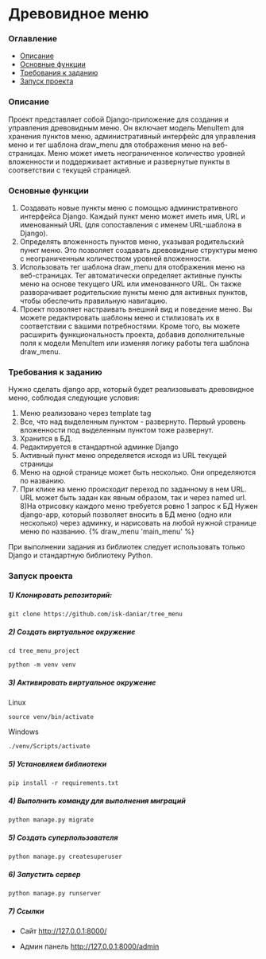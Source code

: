 # Древовидное меню

### Оглавление
- [Описание](#описание)
- [Основные функции](#основные-функции)
- [Требования к заданию ](#требования-к-заданию)
- [Запуск проекта](#запуск-проекта)

### Описание

Проект представляет собой Django-приложение для создания и управления древовидным меню. Он включает модель MenuItem для хранения пунктов меню, административный интерфейс для управления меню и тег шаблона draw_menu для отображения меню на веб-страницах. Меню может иметь неограниченное количество уровней вложенности и поддерживает активные и развернутые пункты в соответствии с текущей страницей.


### Основные функции

1. Cоздавать новые пункты меню с помощью административного интерфейса Django. Каждый пункт меню может иметь имя, URL и именованный URL (для сопоставления с именем URL-шаблона в Django).
2. Определять вложенность пунктов меню, указывая родительский пункт меню. Это позволяет создавать древовидные структуры меню с неограниченным количеством уровней вложенности.
3. Использовать тег шаблона draw_menu для отображения меню на веб-страницах. Тег автоматически определяет активные пункты меню на основе текущего URL или именованного URL. Он также разворачивает родительские пункты меню для активных пунктов, чтобы обеспечить правильную навигацию.
4. Проект позволяет настраивать внешний вид и поведение меню. Вы можете редактировать шаблоны меню и стилизовать их в соответствии с вашими потребностями. Кроме того, вы можете расширить функциональность проекта, добавив дополнительные поля к модели MenuItem или изменяя логику работы тега шаблона draw_menu.

### Требования к заданию

Нужно сделать django app, который будет реализовывать древовидное меню, соблюдая следующие условия:
1) Меню реализовано через template tag
2) Все, что над выделенным пунктом - развернуто. Первый уровень вложенности под выделенным пунктом тоже развернут.
3) Хранится в БД.
4) Редактируется в стандартной админке Django
5) Активный пункт меню определяется исходя из URL текущей страницы
6) Меню на одной странице может быть несколько. Они определяются по названию.
7) При клике на меню происходит переход по заданному в нем URL. URL может быть задан как явным образом, так и через named url.
8)На отрисовку каждого меню требуется ровно 1 запрос к БД
 Нужен django-app, который позволяет вносить в БД меню (одно или несколько) через админку, и нарисовать на любой нужной странице меню по названию.
 {% draw_menu 'main_menu' %}

 При выполнении задания из библиотек следует использовать только Django и стандартную библиотеку Python.

### Запуск проекта

##### 1) Клонировать репозиторий:
```commandline
git clone https://github.com/isk-daniar/tree_menu
```


##### 2) Создать виртуальное окружение

    cd tree_menu_project   
    
    python -m venv venv

##### 3) Активировать виртуальное окружение
    
Linux

    source venv/bin/activate
    
Windows

    ./venv/Scripts/activate

##### 5) Установляем библиотеки 

    pip install -r requirements.txt

##### 4) Выполнить команду для выполнения миграций

    python manage.py migrate
    
##### 5) Создать суперпользователя

    python manage.py createsuperuser
    
##### 6) Запустить сервер

    python manage.py runserver

##### 7) Ссылки

- Сайт http://127.0.0.1:8000/

- Админ панель http://127.0.0.1:8000/admin